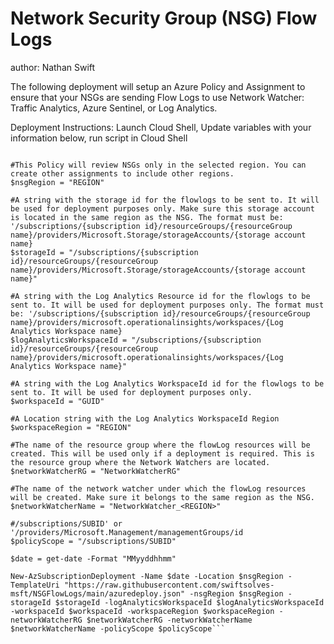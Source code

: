 # Network Security Group (NSG) Flow Logs
author: Nathan Swift

The following deployment will setup an Azure Policy and Assignment to ensure that your NSGs are sending Flow Logs to use Network Watcher: Traffic Analytics, Azure Sentinel, or Log Analytics.

Deployment Instructions: Launch Cloud Shell, Update variables with your information below, run script in Cloud Shell

```#Fill out parameters below in variables

#This Policy will review NSGs only in the selected region. You can create other assignments to include other regions.
$nsgRegion = "REGION"

#A string with the storage id for the flowlogs to be sent to. It will be used for deployment purposes only. Make sure this storage account is located in the same region as the NSG. The format must be: '/subscriptions/{subscription id}/resourceGroups/{resourceGroup name}/providers/Microsoft.Storage/storageAccounts/{storage account name}
$storageId = "/subscriptions/{subscription id}/resourceGroups/{resourceGroup name}/providers/Microsoft.Storage/storageAccounts/{storage account name}"

#A string with the Log Analytics Resource id for the flowlogs to be sent to. It will be used for deployment purposes only. The format must be: '/subscriptions/{subscription id}/resourceGroups/{resourceGroup name}/providers/microsoft.operationalinsights/workspaces/{Log Analytics Workspace name}
$logAnalyticsWorkspaceId = "/subscriptions/{subscription id}/resourceGroups/{resourceGroup name}/providers/microsoft.operationalinsights/workspaces/{Log Analytics Workspace name}"

#A string with the Log Analytics WorkspaceId id for the flowlogs to be sent to. It will be used for deployment purposes only.
$workspaceId = "GUID"

#A Location string with the Log Analytics WorkspaceId Region
$workspaceRegion = "REGION"

#The name of the resource group where the flowLog resources will be created. This will be used only if a deployment is required. This is the resource group where the Network Watchers are located.
$networkWatcherRG = "NetworkWatcherRG"

#The name of the network watcher under which the flowLog resources will be created. Make sure it belongs to the same region as the NSG.
$networkWatcherName = "NetworkWatcher_<REGION>"

#/subscriptions/SUBID' or '/providers/Microsoft.Management/managementGroups/id
$policyScope = "/subscriptions/SUBID"

$date = get-date -Format "MMyyddhhmm"

New-AzSubscriptionDeployment -Name $date -Location $nsgRegion -TemplateUri "https://raw.githubusercontent.com/swiftsolves-msft/NSGFlowLogs/main/azuredeploy.json" -nsgRegion $nsgRegion -storageId $storageId -logAnalyticsWorkspaceId $logAnalyticsWorkspaceId -workspaceId $workspaceId -workspaceRegion $workspaceRegion -networkWatcherRG $networkWatcherRG -networkWatcherName $networkWatcherName -policyScope $policyScope```
